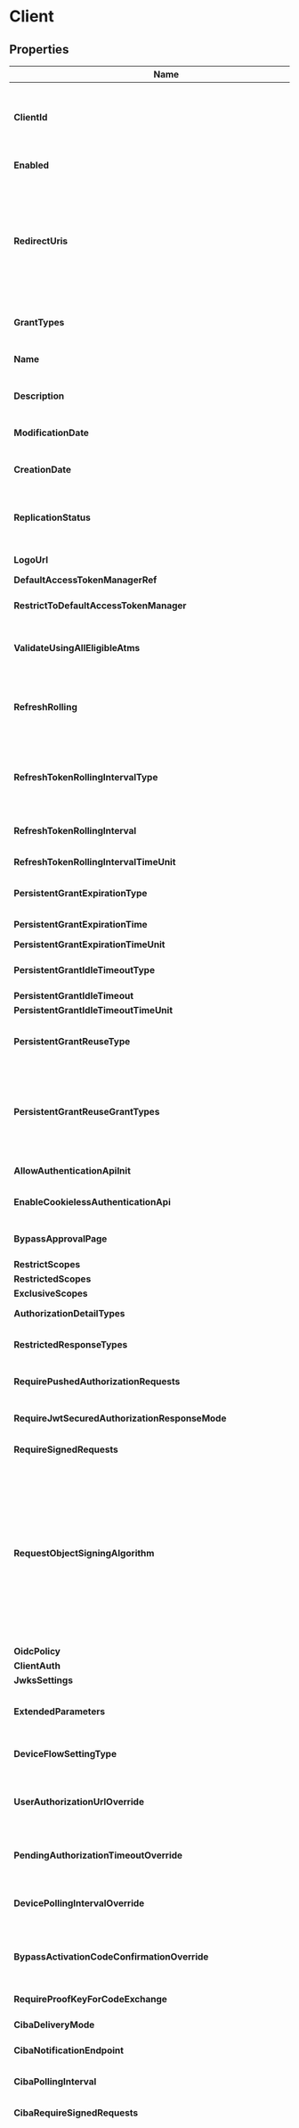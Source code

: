 # Client

## Properties

Name | Type | Description | Notes
------------ | ------------- | ------------- | -------------
**ClientId** | **string** | A unique identifier the client provides to the Resource Server to identify itself. This identifier is included with every request the client makes. For PUT requests, this field is optional and it will be overridden by the &#39;id&#39; parameter of the PUT request. | 
**Enabled** | Pointer to **bool** | Specifies whether the client is enabled. The default value is true. | [optional] 
**RedirectUris** | Pointer to **[]string** | URIs to which the OAuth AS may redirect the resource owner&#39;s user agent after authorization is obtained. A redirection URI is used with the Authorization Code and Implicit grant types. Wildcards are allowed. However, for security reasons, make the URL as restrictive as possible.For example: https://_*.company.com/_* Important: If more than one URI is added or if a single URI uses wildcards, then Authorization Code grant and token requests must contain a specific matching redirect uri parameter. | [optional] 
**GrantTypes** | **[]string** | The grant types allowed for this client. The EXTENSION grant type applies to SAML/JWT assertion grants. | 
**Name** | **string** | A descriptive name for the client instance. This name appears when the user is prompted for authorization. | 
**Description** | Pointer to **string** | A description of what the client application does. This description appears when the user is prompted for authorization. | [optional] 
**ModificationDate** | Pointer to **time.Time** | The time at which the client was last changed. This property is read only and is ignored on PUT and POST requests. | [optional] 
**CreationDate** | Pointer to **time.Time** | The time at which the client was created. This property is read only and is ignored on PUT and POST requests. | [optional] 
**ReplicationStatus** | Pointer to **string** | This status indicates whether the client has been replicated to the cluster. This property only applies when using XML client storage and automatic replication of clients is enabled. It is read only and is ignored on PUT and POST requests. | [optional] 
**LogoUrl** | Pointer to **string** | The location of the logo used on user-facing OAuth grant authorization and revocation pages. | [optional] 
**DefaultAccessTokenManagerRef** | Pointer to [**ResourceLink**](ResourceLink.md) |  | [optional] 
**RestrictToDefaultAccessTokenManager** | Pointer to **bool** | Determines whether the client is restricted to using only its default access token manager. The default is false. | [optional] 
**ValidateUsingAllEligibleAtms** | Pointer to **bool** | Validates token using all eligible access token managers for the client. This setting is ignored if &#39;restrictToDefaultAccessTokenManager&#39; is set to true. | [optional] 
**RefreshRolling** | Pointer to **string** | Use ROLL or DONT_ROLL to override the Roll Refresh Token Values setting on the Authorization Server Settings. SERVER_DEFAULT will default to the Roll Refresh Token Values setting on the Authorization Server Setting screen. Defaults to SERVER_DEFAULT. | [optional] 
**RefreshTokenRollingIntervalType** | Pointer to **string** | Use OVERRIDE_SERVER_DEFAULT to override the Refresh Token Rolling Interval value on the Authorization Server Settings. SERVER_DEFAULT will default to the Refresh Token Rolling Interval value on the Authorization Server Setting. Defaults to SERVER_DEFAULT. | [optional] 
**RefreshTokenRollingInterval** | Pointer to **int64** | The minimum interval to roll refresh tokens. This value will override the Refresh Token Rolling Interval Value on the Authorization Server Settings. | [optional] 
**RefreshTokenRollingIntervalTimeUnit** | Pointer to **string** | The refresh token rolling interval time unit. Defaults to HOURS. | [optional] 
**PersistentGrantExpirationType** | Pointer to **string** | Allows an administrator to override the Persistent Grant Lifetime set globally for the OAuth AS. Defaults to SERVER_DEFAULT. | [optional] 
**PersistentGrantExpirationTime** | Pointer to **int64** | The persistent grant expiration time. -1 indicates an indefinite amount of time. | [optional] 
**PersistentGrantExpirationTimeUnit** | Pointer to **string** | The persistent grant expiration time unit. | [optional] 
**PersistentGrantIdleTimeoutType** | Pointer to **string** | Allows an administrator to override the Persistent Grant Idle Timeout set globally for the OAuth AS. Defaults to SERVER_DEFAULT. | [optional] 
**PersistentGrantIdleTimeout** | Pointer to **int64** | The persistent grant idle timeout. | [optional] 
**PersistentGrantIdleTimeoutTimeUnit** | Pointer to **string** | The persistent grant idle timeout time unit. | [optional] 
**PersistentGrantReuseType** | Pointer to **string** | Allows and administrator to override the Reuse Existing Persistent Access Grants for Grant Types set globally for OAuth AS. Defaults to SERVER_DEFAULT. | [optional] 
**PersistentGrantReuseGrantTypes** | Pointer to **[]string** | The grant types that the OAuth AS can reuse rather than creating a new grant for each request. This value will override the Reuse Existing Persistent Access Grants for Grant Types on the Authorization Server Settings. Only &#39;IMPLICIT&#39; or &#39;AUTHORIZATION_CODE&#39; or &#39;RESOURCE_OWNER_CREDENTIALS&#39; are valid grant types. | [optional] 
**AllowAuthenticationApiInit** | Pointer to **bool** | Set to true to allow this client to initiate the authentication API redirectless flow. | [optional] 
**EnableCookielessAuthenticationApi** | Pointer to **bool** | Set to true to allow the authentication API redirectless flow to function without requiring any cookies. | [optional] 
**BypassApprovalPage** | Pointer to **bool** | Use this setting, for example, when you want to deploy a trusted application and authenticate end users via an IdP adapter or IdP connection. | [optional] 
**RestrictScopes** | Pointer to **bool** | Restricts this client&#39;s access to specific scopes. | [optional] 
**RestrictedScopes** | Pointer to **[]string** | The scopes available for this client. | [optional] 
**ExclusiveScopes** | Pointer to **[]string** | The exclusive scopes available for this client. | [optional] 
**AuthorizationDetailTypes** | Pointer to **[]string** | The authorization detail types available for this client. | [optional] 
**RestrictedResponseTypes** | Pointer to **[]string** | The response types allowed for this client. If omitted all response types are available to the client. | [optional] 
**RequirePushedAuthorizationRequests** | Pointer to **bool** | Determines whether pushed authorization requests are required when initiating an authorization request. The default is false. | [optional] 
**RequireJwtSecuredAuthorizationResponseMode** | Pointer to **bool** | Determines whether JWT Secured authorization response mode is required when initiating an authorization request. The default is false. | [optional] 
**RequireSignedRequests** | Pointer to **bool** | Determines whether signed requests are required for this client | [optional] 
**RequestObjectSigningAlgorithm** | Pointer to **string** | The JSON Web Signature [JWS] algorithm that must be used to sign the Request Object. All signing algorithms are allowed if value is not present &lt;br&gt;RS256 - RSA using SHA-256&lt;br&gt;RS384 - RSA using SHA-384&lt;br&gt;RS512 - RSA using SHA-512&lt;br&gt;ES256 - ECDSA using P256 Curve and SHA-256&lt;br&gt;ES384 - ECDSA using P384 Curve and SHA-384&lt;br&gt;ES512 - ECDSA using P521 Curve and SHA-512&lt;br&gt;PS256 - RSASSA-PSS using SHA-256 and MGF1 padding with SHA-256&lt;br&gt;PS384 - RSASSA-PSS using SHA-384 and MGF1 padding with SHA-384&lt;br&gt;PS512 - RSASSA-PSS using SHA-512 and MGF1 padding with SHA-512&lt;br&gt;RSASSA-PSS is only supported with SafeNet Luna, Thales nCipher or Java 11. | [optional] 
**OidcPolicy** | Pointer to [**ClientOIDCPolicy**](ClientOIDCPolicy.md) |  | [optional] 
**ClientAuth** | Pointer to [**ClientAuth**](ClientAuth.md) |  | [optional] 
**JwksSettings** | Pointer to [**JwksSettings**](JwksSettings.md) |  | [optional] 
**ExtendedParameters** | Pointer to [**map[string]ParameterValues**](ParameterValues.md) | OAuth Client Metadata can be extended to use custom Client Metadata Parameters. The names of these custom parameters should be defined in /extendedProperties. | [optional] 
**DeviceFlowSettingType** | Pointer to **string** | Allows an administrator to override the Device Authorization Settings set globally for the OAuth AS. Defaults to SERVER_DEFAULT. | [optional] 
**UserAuthorizationUrlOverride** | Pointer to **string** | The URL used as &#39;verification_url&#39; and &#39;verification_url_complete&#39; values in a Device Authorization request. This property overrides the &#39;userAuthorizationUrl&#39; value present in Authorization Server Settings. | [optional] 
**PendingAuthorizationTimeoutOverride** | Pointer to **int64** | The &#39;device_code&#39; and &#39;user_code&#39; timeout, in seconds. This overrides the &#39;pendingAuthorizationTimeout&#39; value present in Authorization Server Settings. | [optional] 
**DevicePollingIntervalOverride** | Pointer to **int64** | The amount of time client should wait between polling requests, in seconds. This overrides the &#39;devicePollingInterval&#39; value present in Authorization Server Settings. | [optional] 
**BypassActivationCodeConfirmationOverride** | Pointer to **bool** | Indicates if the Activation Code Confirmation page should be bypassed if &#39;verification_url_complete&#39; is used by the end user to authorize a device. This overrides the &#39;bypassUseCodeConfirmation&#39; value present in Authorization Server Settings. | [optional] 
**RequireProofKeyForCodeExchange** | Pointer to **bool** | Determines whether Proof Key for Code Exchange (PKCE) is required for this client. | [optional] 
**CibaDeliveryMode** | Pointer to **string** | The token delivery mode for the client.  The default value is &#39;POLL&#39;. | [optional] 
**CibaNotificationEndpoint** | Pointer to **string** | The endpoint the OP will call after a successful or failed end-user authentication. | [optional] 
**CibaPollingInterval** | Pointer to **int64** | The minimum amount of time in seconds that the Client must wait between polling requests to the token endpoint. The default is 3 seconds. | [optional] 
**CibaRequireSignedRequests** | Pointer to **bool** | Determines whether CIBA signed requests are required for this client. | [optional] 
**CibaRequestObjectSigningAlgorithm** | Pointer to **string** | The JSON Web Signature [JWS] algorithm that must be used to sign the CIBA Request Object. All signing algorithms are allowed if value is not present &lt;br&gt;RS256 - RSA using SHA-256&lt;br&gt;RS384 - RSA using SHA-384&lt;br&gt;RS512 - RSA using SHA-512&lt;br&gt;ES256 - ECDSA using P256 Curve and SHA-256&lt;br&gt;ES384 - ECDSA using P384 Curve and SHA-384&lt;br&gt;ES512 - ECDSA using P521 Curve and SHA-512&lt;br&gt;PS256 - RSASSA-PSS using SHA-256 and MGF1 padding with SHA-256&lt;br&gt;PS384 - RSASSA-PSS using SHA-384 and MGF1 padding with SHA-384&lt;br&gt;PS512 - RSASSA-PSS using SHA-512 and MGF1 padding with SHA-512&lt;br&gt;RSASSA-PSS is only supported with SafeNet Luna, Thales nCipher or Java 11. | [optional] 
**CibaUserCodeSupported** | Pointer to **bool** | Determines whether CIBA user code is supported for this client. | [optional] 
**RequestPolicyRef** | Pointer to [**ResourceLink**](ResourceLink.md) |  | [optional] 
**TokenExchangeProcessorPolicyRef** | Pointer to [**ResourceLink**](ResourceLink.md) |  | [optional] 
**RefreshTokenRollingGracePeriodType** | Pointer to **string** | When specified, it overrides the global Refresh Token Grace Period defined in the Authorization Server Settings. The default value is SERVER_DEFAULT | [optional] 
**RefreshTokenRollingGracePeriod** | Pointer to **int64** | The grace period that a rolled refresh token remains valid in seconds. | [optional] 
**ClientSecretRetentionPeriodType** | Pointer to **string** | Use OVERRIDE_SERVER_DEFAULT to override the Client Secret Retention Period value on the Authorization Server Settings. SERVER_DEFAULT will default to the Client Secret Retention Period value on the Authorization Server Setting. Defaults to SERVER_DEFAULT. | [optional] 
**ClientSecretRetentionPeriod** | Pointer to **int64** | The length of time in minutes that client secrets will be retained as secondary secrets after secret change. The default value is 0, which will disable secondary client secret retention. This value will override the Client Secret Retention Period value on the Authorization Server Settings. | [optional] 
**ClientSecretChangedTime** | Pointer to **time.Time** | The time at which the client secret was last changed. This property is read only and is ignored on PUT and POST requests. | [optional] 
**TokenIntrospectionSigningAlgorithm** | Pointer to **string** | The JSON Web Signature [JWS] algorithm required to sign the Token Introspection Response.&lt;br&gt;HS256 - HMAC using SHA-256&lt;br&gt;HS384 - HMAC using SHA-384&lt;br&gt;HS512 - HMAC using SHA-512&lt;br&gt;RS256 - RSA using SHA-256&lt;br&gt;RS384 - RSA using SHA-384&lt;br&gt;RS512 - RSA using SHA-512&lt;br&gt;ES256 - ECDSA using P256 Curve and SHA-256&lt;br&gt;ES384 - ECDSA using P384 Curve and SHA-384&lt;br&gt;ES512 - ECDSA using P521 Curve and SHA-512&lt;br&gt;PS256 - RSASSA-PSS using SHA-256 and MGF1 padding with SHA-256&lt;br&gt;PS384 - RSASSA-PSS using SHA-384 and MGF1 padding with SHA-384&lt;br&gt;PS512 - RSASSA-PSS using SHA-512 and MGF1 padding with SHA-512&lt;br&gt;A null value will represent the default algorithm which is RS256.&lt;br&gt;RSASSA-PSS is only supported with SafeNet Luna, Thales nCipher or Java 11 | [optional] 
**TokenIntrospectionEncryptionAlgorithm** | Pointer to **string** | The JSON Web Encryption [JWE] encryption algorithm used to encrypt the content-encryption key of the Token Introspection Response.&lt;br&gt;DIR - Direct Encryption with symmetric key&lt;br&gt;A128KW - AES-128 Key Wrap&lt;br&gt;A192KW - AES-192 Key Wrap&lt;br&gt;A256KW - AES-256 Key Wrap&lt;br&gt;A128GCMKW - AES-GCM-128 key encryption&lt;br&gt;A192GCMKW - AES-GCM-192 key encryption&lt;br&gt;A256GCMKW - AES-GCM-256 key encryption&lt;br&gt;ECDH_ES - ECDH-ES&lt;br&gt;ECDH_ES_A128KW - ECDH-ES with AES-128 Key Wrap&lt;br&gt;ECDH_ES_A192KW - ECDH-ES with AES-192 Key Wrap&lt;br&gt;ECDH_ES_A256KW - ECDH-ES with AES-256 Key Wrap&lt;br&gt;RSA_OAEP - RSAES OAEP&lt;br&gt;RSA_OAEP_256 - RSAES OAEP using SHA-256 and MGF1 with SHA-256 | [optional] 
**TokenIntrospectionContentEncryptionAlgorithm** | Pointer to **string** | The JSON Web Encryption [JWE] content-encryption algorithm for the Token Introspection Response.&lt;br&gt;AES_128_CBC_HMAC_SHA_256 - Composite AES-CBC-128 HMAC-SHA-256&lt;br&gt;AES_192_CBC_HMAC_SHA_384 - Composite AES-CBC-192 HMAC-SHA-384&lt;br&gt;AES_256_CBC_HMAC_SHA_512 - Composite AES-CBC-256 HMAC-SHA-512&lt;br&gt;AES_128_GCM - AES-GCM-128&lt;br&gt;AES_192_GCM - AES-GCM-192&lt;br&gt;AES_256_GCM - AES-GCM-256 | [optional] 
**JwtSecuredAuthorizationResponseModeSigningAlgorithm** | Pointer to **string** | The JSON Web Signature [JWS] algorithm required to sign the JWT Secured Authorization Response.&lt;br&gt;HS256 - HMAC using SHA-256&lt;br&gt;HS384 - HMAC using SHA-384&lt;br&gt;HS512 - HMAC using SHA-512&lt;br&gt;RS256 - RSA using SHA-256&lt;br&gt;RS384 - RSA using SHA-384&lt;br&gt;RS512 - RSA using SHA-512&lt;br&gt;ES256 - ECDSA using P256 Curve and SHA-256&lt;br&gt;ES384 - ECDSA using P384 Curve and SHA-384&lt;br&gt;ES512 - ECDSA using P521 Curve and SHA-512&lt;br&gt;PS256 - RSASSA-PSS using SHA-256 and MGF1 padding with SHA-256&lt;br&gt;PS384 - RSASSA-PSS using SHA-384 and MGF1 padding with SHA-384&lt;br&gt;PS512 - RSASSA-PSS using SHA-512 and MGF1 padding with SHA-512&lt;br&gt;A null value will represent the default algorithm which is RS256.&lt;br&gt;RSASSA-PSS is only supported with SafeNet Luna, Thales nCipher or Java 11 | [optional] 
**JwtSecuredAuthorizationResponseModeEncryptionAlgorithm** | Pointer to **string** | The JSON Web Encryption [JWE] encryption algorithm used to encrypt the content-encryption key of the JWT Secured Authorization Response.&lt;br&gt;DIR - Direct Encryption with symmetric key&lt;br&gt;A128KW - AES-128 Key Wrap&lt;br&gt;A192KW - AES-192 Key Wrap&lt;br&gt;A256KW - AES-256 Key Wrap&lt;br&gt;A128GCMKW - AES-GCM-128 key encryption&lt;br&gt;A192GCMKW - AES-GCM-192 key encryption&lt;br&gt;A256GCMKW - AES-GCM-256 key encryption&lt;br&gt;ECDH_ES - ECDH-ES&lt;br&gt;ECDH_ES_A128KW - ECDH-ES with AES-128 Key Wrap&lt;br&gt;ECDH_ES_A192KW - ECDH-ES with AES-192 Key Wrap&lt;br&gt;ECDH_ES_A256KW - ECDH-ES with AES-256 Key Wrap&lt;br&gt;RSA_OAEP - RSAES OAEP&lt;br&gt;RSA_OAEP_256 - RSAES OAEP using SHA-256 and MGF1 with SHA-256 | [optional] 
**JwtSecuredAuthorizationResponseModeContentEncryptionAlgorithm** | Pointer to **string** | The JSON Web Encryption [JWE] content-encryption algorithm for the JWT Secured Authorization Response.&lt;br&gt;AES_128_CBC_HMAC_SHA_256 - Composite AES-CBC-128 HMAC-SHA-256&lt;br&gt;AES_192_CBC_HMAC_SHA_384 - Composite AES-CBC-192 HMAC-SHA-384&lt;br&gt;AES_256_CBC_HMAC_SHA_512 - Composite AES-CBC-256 HMAC-SHA-512&lt;br&gt;AES_128_GCM - AES-GCM-128&lt;br&gt;AES_192_GCM - AES-GCM-192&lt;br&gt;AES_256_GCM - AES-GCM-256 | [optional] 
**RequireDpop** | Pointer to **bool** | Determines whether Demonstrating Proof-of-Possession (DPoP) is required for this client. | [optional] 
**RequireOfflineAccessScopeToIssueRefreshTokens** | Pointer to **string** | Determines whether offline_access scope is required to issue refresh tokens by this client or not. &#39;SERVER_DEFAULT&#39; is the default value.  | [optional] 
**OfflineAccessRequireConsentPrompt** | Pointer to **string** | Determines whether offline_access requires the prompt parameter value to be set to &#39;consent&#39; by this client or not. The value will be reset to default if the &#39;requireOfflineAccessScopeToIssueRefreshTokens&#39; attribute is set to &#39;SERVER_DEFAULT&#39; or &#39;false&#39;. &#39;SERVER_DEFAULT&#39; is the default value. | [optional] 

## Methods

### NewClient

`func NewClient(clientId string, grantTypes []string, name string, ) *Client`

NewClient instantiates a new Client object
This constructor will assign default values to properties that have it defined,
and makes sure properties required by API are set, but the set of arguments
will change when the set of required properties is changed

### NewClientWithDefaults

`func NewClientWithDefaults() *Client`

NewClientWithDefaults instantiates a new Client object
This constructor will only assign default values to properties that have it defined,
but it doesn't guarantee that properties required by API are set

### GetClientId

`func (o *Client) GetClientId() string`

GetClientId returns the ClientId field if non-nil, zero value otherwise.

### GetClientIdOk

`func (o *Client) GetClientIdOk() (*string, bool)`

GetClientIdOk returns a tuple with the ClientId field if it's non-nil, zero value otherwise
and a boolean to check if the value has been set.

### SetClientId

`func (o *Client) SetClientId(v string)`

SetClientId sets ClientId field to given value.


### GetEnabled

`func (o *Client) GetEnabled() bool`

GetEnabled returns the Enabled field if non-nil, zero value otherwise.

### GetEnabledOk

`func (o *Client) GetEnabledOk() (*bool, bool)`

GetEnabledOk returns a tuple with the Enabled field if it's non-nil, zero value otherwise
and a boolean to check if the value has been set.

### SetEnabled

`func (o *Client) SetEnabled(v bool)`

SetEnabled sets Enabled field to given value.

### HasEnabled

`func (o *Client) HasEnabled() bool`

HasEnabled returns a boolean if a field has been set.

### GetRedirectUris

`func (o *Client) GetRedirectUris() []string`

GetRedirectUris returns the RedirectUris field if non-nil, zero value otherwise.

### GetRedirectUrisOk

`func (o *Client) GetRedirectUrisOk() (*[]string, bool)`

GetRedirectUrisOk returns a tuple with the RedirectUris field if it's non-nil, zero value otherwise
and a boolean to check if the value has been set.

### SetRedirectUris

`func (o *Client) SetRedirectUris(v []string)`

SetRedirectUris sets RedirectUris field to given value.

### HasRedirectUris

`func (o *Client) HasRedirectUris() bool`

HasRedirectUris returns a boolean if a field has been set.

### GetGrantTypes

`func (o *Client) GetGrantTypes() []string`

GetGrantTypes returns the GrantTypes field if non-nil, zero value otherwise.

### GetGrantTypesOk

`func (o *Client) GetGrantTypesOk() (*[]string, bool)`

GetGrantTypesOk returns a tuple with the GrantTypes field if it's non-nil, zero value otherwise
and a boolean to check if the value has been set.

### SetGrantTypes

`func (o *Client) SetGrantTypes(v []string)`

SetGrantTypes sets GrantTypes field to given value.


### GetName

`func (o *Client) GetName() string`

GetName returns the Name field if non-nil, zero value otherwise.

### GetNameOk

`func (o *Client) GetNameOk() (*string, bool)`

GetNameOk returns a tuple with the Name field if it's non-nil, zero value otherwise
and a boolean to check if the value has been set.

### SetName

`func (o *Client) SetName(v string)`

SetName sets Name field to given value.


### GetDescription

`func (o *Client) GetDescription() string`

GetDescription returns the Description field if non-nil, zero value otherwise.

### GetDescriptionOk

`func (o *Client) GetDescriptionOk() (*string, bool)`

GetDescriptionOk returns a tuple with the Description field if it's non-nil, zero value otherwise
and a boolean to check if the value has been set.

### SetDescription

`func (o *Client) SetDescription(v string)`

SetDescription sets Description field to given value.

### HasDescription

`func (o *Client) HasDescription() bool`

HasDescription returns a boolean if a field has been set.

### GetModificationDate

`func (o *Client) GetModificationDate() time.Time`

GetModificationDate returns the ModificationDate field if non-nil, zero value otherwise.

### GetModificationDateOk

`func (o *Client) GetModificationDateOk() (*time.Time, bool)`

GetModificationDateOk returns a tuple with the ModificationDate field if it's non-nil, zero value otherwise
and a boolean to check if the value has been set.

### SetModificationDate

`func (o *Client) SetModificationDate(v time.Time)`

SetModificationDate sets ModificationDate field to given value.

### HasModificationDate

`func (o *Client) HasModificationDate() bool`

HasModificationDate returns a boolean if a field has been set.

### GetCreationDate

`func (o *Client) GetCreationDate() time.Time`

GetCreationDate returns the CreationDate field if non-nil, zero value otherwise.

### GetCreationDateOk

`func (o *Client) GetCreationDateOk() (*time.Time, bool)`

GetCreationDateOk returns a tuple with the CreationDate field if it's non-nil, zero value otherwise
and a boolean to check if the value has been set.

### SetCreationDate

`func (o *Client) SetCreationDate(v time.Time)`

SetCreationDate sets CreationDate field to given value.

### HasCreationDate

`func (o *Client) HasCreationDate() bool`

HasCreationDate returns a boolean if a field has been set.

### GetReplicationStatus

`func (o *Client) GetReplicationStatus() string`

GetReplicationStatus returns the ReplicationStatus field if non-nil, zero value otherwise.

### GetReplicationStatusOk

`func (o *Client) GetReplicationStatusOk() (*string, bool)`

GetReplicationStatusOk returns a tuple with the ReplicationStatus field if it's non-nil, zero value otherwise
and a boolean to check if the value has been set.

### SetReplicationStatus

`func (o *Client) SetReplicationStatus(v string)`

SetReplicationStatus sets ReplicationStatus field to given value.

### HasReplicationStatus

`func (o *Client) HasReplicationStatus() bool`

HasReplicationStatus returns a boolean if a field has been set.

### GetLogoUrl

`func (o *Client) GetLogoUrl() string`

GetLogoUrl returns the LogoUrl field if non-nil, zero value otherwise.

### GetLogoUrlOk

`func (o *Client) GetLogoUrlOk() (*string, bool)`

GetLogoUrlOk returns a tuple with the LogoUrl field if it's non-nil, zero value otherwise
and a boolean to check if the value has been set.

### SetLogoUrl

`func (o *Client) SetLogoUrl(v string)`

SetLogoUrl sets LogoUrl field to given value.

### HasLogoUrl

`func (o *Client) HasLogoUrl() bool`

HasLogoUrl returns a boolean if a field has been set.

### GetDefaultAccessTokenManagerRef

`func (o *Client) GetDefaultAccessTokenManagerRef() ResourceLink`

GetDefaultAccessTokenManagerRef returns the DefaultAccessTokenManagerRef field if non-nil, zero value otherwise.

### GetDefaultAccessTokenManagerRefOk

`func (o *Client) GetDefaultAccessTokenManagerRefOk() (*ResourceLink, bool)`

GetDefaultAccessTokenManagerRefOk returns a tuple with the DefaultAccessTokenManagerRef field if it's non-nil, zero value otherwise
and a boolean to check if the value has been set.

### SetDefaultAccessTokenManagerRef

`func (o *Client) SetDefaultAccessTokenManagerRef(v ResourceLink)`

SetDefaultAccessTokenManagerRef sets DefaultAccessTokenManagerRef field to given value.

### HasDefaultAccessTokenManagerRef

`func (o *Client) HasDefaultAccessTokenManagerRef() bool`

HasDefaultAccessTokenManagerRef returns a boolean if a field has been set.

### GetRestrictToDefaultAccessTokenManager

`func (o *Client) GetRestrictToDefaultAccessTokenManager() bool`

GetRestrictToDefaultAccessTokenManager returns the RestrictToDefaultAccessTokenManager field if non-nil, zero value otherwise.

### GetRestrictToDefaultAccessTokenManagerOk

`func (o *Client) GetRestrictToDefaultAccessTokenManagerOk() (*bool, bool)`

GetRestrictToDefaultAccessTokenManagerOk returns a tuple with the RestrictToDefaultAccessTokenManager field if it's non-nil, zero value otherwise
and a boolean to check if the value has been set.

### SetRestrictToDefaultAccessTokenManager

`func (o *Client) SetRestrictToDefaultAccessTokenManager(v bool)`

SetRestrictToDefaultAccessTokenManager sets RestrictToDefaultAccessTokenManager field to given value.

### HasRestrictToDefaultAccessTokenManager

`func (o *Client) HasRestrictToDefaultAccessTokenManager() bool`

HasRestrictToDefaultAccessTokenManager returns a boolean if a field has been set.

### GetValidateUsingAllEligibleAtms

`func (o *Client) GetValidateUsingAllEligibleAtms() bool`

GetValidateUsingAllEligibleAtms returns the ValidateUsingAllEligibleAtms field if non-nil, zero value otherwise.

### GetValidateUsingAllEligibleAtmsOk

`func (o *Client) GetValidateUsingAllEligibleAtmsOk() (*bool, bool)`

GetValidateUsingAllEligibleAtmsOk returns a tuple with the ValidateUsingAllEligibleAtms field if it's non-nil, zero value otherwise
and a boolean to check if the value has been set.

### SetValidateUsingAllEligibleAtms

`func (o *Client) SetValidateUsingAllEligibleAtms(v bool)`

SetValidateUsingAllEligibleAtms sets ValidateUsingAllEligibleAtms field to given value.

### HasValidateUsingAllEligibleAtms

`func (o *Client) HasValidateUsingAllEligibleAtms() bool`

HasValidateUsingAllEligibleAtms returns a boolean if a field has been set.

### GetRefreshRolling

`func (o *Client) GetRefreshRolling() string`

GetRefreshRolling returns the RefreshRolling field if non-nil, zero value otherwise.

### GetRefreshRollingOk

`func (o *Client) GetRefreshRollingOk() (*string, bool)`

GetRefreshRollingOk returns a tuple with the RefreshRolling field if it's non-nil, zero value otherwise
and a boolean to check if the value has been set.

### SetRefreshRolling

`func (o *Client) SetRefreshRolling(v string)`

SetRefreshRolling sets RefreshRolling field to given value.

### HasRefreshRolling

`func (o *Client) HasRefreshRolling() bool`

HasRefreshRolling returns a boolean if a field has been set.

### GetRefreshTokenRollingIntervalType

`func (o *Client) GetRefreshTokenRollingIntervalType() string`

GetRefreshTokenRollingIntervalType returns the RefreshTokenRollingIntervalType field if non-nil, zero value otherwise.

### GetRefreshTokenRollingIntervalTypeOk

`func (o *Client) GetRefreshTokenRollingIntervalTypeOk() (*string, bool)`

GetRefreshTokenRollingIntervalTypeOk returns a tuple with the RefreshTokenRollingIntervalType field if it's non-nil, zero value otherwise
and a boolean to check if the value has been set.

### SetRefreshTokenRollingIntervalType

`func (o *Client) SetRefreshTokenRollingIntervalType(v string)`

SetRefreshTokenRollingIntervalType sets RefreshTokenRollingIntervalType field to given value.

### HasRefreshTokenRollingIntervalType

`func (o *Client) HasRefreshTokenRollingIntervalType() bool`

HasRefreshTokenRollingIntervalType returns a boolean if a field has been set.

### GetRefreshTokenRollingInterval

`func (o *Client) GetRefreshTokenRollingInterval() int64`

GetRefreshTokenRollingInterval returns the RefreshTokenRollingInterval field if non-nil, zero value otherwise.

### GetRefreshTokenRollingIntervalOk

`func (o *Client) GetRefreshTokenRollingIntervalOk() (*int64, bool)`

GetRefreshTokenRollingIntervalOk returns a tuple with the RefreshTokenRollingInterval field if it's non-nil, zero value otherwise
and a boolean to check if the value has been set.

### SetRefreshTokenRollingInterval

`func (o *Client) SetRefreshTokenRollingInterval(v int64)`

SetRefreshTokenRollingInterval sets RefreshTokenRollingInterval field to given value.

### HasRefreshTokenRollingInterval

`func (o *Client) HasRefreshTokenRollingInterval() bool`

HasRefreshTokenRollingInterval returns a boolean if a field has been set.

### GetRefreshTokenRollingIntervalTimeUnit

`func (o *Client) GetRefreshTokenRollingIntervalTimeUnit() string`

GetRefreshTokenRollingIntervalTimeUnit returns the RefreshTokenRollingIntervalTimeUnit field if non-nil, zero value otherwise.

### GetRefreshTokenRollingIntervalTimeUnitOk

`func (o *Client) GetRefreshTokenRollingIntervalTimeUnitOk() (*string, bool)`

GetRefreshTokenRollingIntervalTimeUnitOk returns a tuple with the RefreshTokenRollingIntervalTimeUnit field if it's non-nil, zero value otherwise
and a boolean to check if the value has been set.

### SetRefreshTokenRollingIntervalTimeUnit

`func (o *Client) SetRefreshTokenRollingIntervalTimeUnit(v string)`

SetRefreshTokenRollingIntervalTimeUnit sets RefreshTokenRollingIntervalTimeUnit field to given value.

### HasRefreshTokenRollingIntervalTimeUnit

`func (o *Client) HasRefreshTokenRollingIntervalTimeUnit() bool`

HasRefreshTokenRollingIntervalTimeUnit returns a boolean if a field has been set.

### GetPersistentGrantExpirationType

`func (o *Client) GetPersistentGrantExpirationType() string`

GetPersistentGrantExpirationType returns the PersistentGrantExpirationType field if non-nil, zero value otherwise.

### GetPersistentGrantExpirationTypeOk

`func (o *Client) GetPersistentGrantExpirationTypeOk() (*string, bool)`

GetPersistentGrantExpirationTypeOk returns a tuple with the PersistentGrantExpirationType field if it's non-nil, zero value otherwise
and a boolean to check if the value has been set.

### SetPersistentGrantExpirationType

`func (o *Client) SetPersistentGrantExpirationType(v string)`

SetPersistentGrantExpirationType sets PersistentGrantExpirationType field to given value.

### HasPersistentGrantExpirationType

`func (o *Client) HasPersistentGrantExpirationType() bool`

HasPersistentGrantExpirationType returns a boolean if a field has been set.

### GetPersistentGrantExpirationTime

`func (o *Client) GetPersistentGrantExpirationTime() int64`

GetPersistentGrantExpirationTime returns the PersistentGrantExpirationTime field if non-nil, zero value otherwise.

### GetPersistentGrantExpirationTimeOk

`func (o *Client) GetPersistentGrantExpirationTimeOk() (*int64, bool)`

GetPersistentGrantExpirationTimeOk returns a tuple with the PersistentGrantExpirationTime field if it's non-nil, zero value otherwise
and a boolean to check if the value has been set.

### SetPersistentGrantExpirationTime

`func (o *Client) SetPersistentGrantExpirationTime(v int64)`

SetPersistentGrantExpirationTime sets PersistentGrantExpirationTime field to given value.

### HasPersistentGrantExpirationTime

`func (o *Client) HasPersistentGrantExpirationTime() bool`

HasPersistentGrantExpirationTime returns a boolean if a field has been set.

### GetPersistentGrantExpirationTimeUnit

`func (o *Client) GetPersistentGrantExpirationTimeUnit() string`

GetPersistentGrantExpirationTimeUnit returns the PersistentGrantExpirationTimeUnit field if non-nil, zero value otherwise.

### GetPersistentGrantExpirationTimeUnitOk

`func (o *Client) GetPersistentGrantExpirationTimeUnitOk() (*string, bool)`

GetPersistentGrantExpirationTimeUnitOk returns a tuple with the PersistentGrantExpirationTimeUnit field if it's non-nil, zero value otherwise
and a boolean to check if the value has been set.

### SetPersistentGrantExpirationTimeUnit

`func (o *Client) SetPersistentGrantExpirationTimeUnit(v string)`

SetPersistentGrantExpirationTimeUnit sets PersistentGrantExpirationTimeUnit field to given value.

### HasPersistentGrantExpirationTimeUnit

`func (o *Client) HasPersistentGrantExpirationTimeUnit() bool`

HasPersistentGrantExpirationTimeUnit returns a boolean if a field has been set.

### GetPersistentGrantIdleTimeoutType

`func (o *Client) GetPersistentGrantIdleTimeoutType() string`

GetPersistentGrantIdleTimeoutType returns the PersistentGrantIdleTimeoutType field if non-nil, zero value otherwise.

### GetPersistentGrantIdleTimeoutTypeOk

`func (o *Client) GetPersistentGrantIdleTimeoutTypeOk() (*string, bool)`

GetPersistentGrantIdleTimeoutTypeOk returns a tuple with the PersistentGrantIdleTimeoutType field if it's non-nil, zero value otherwise
and a boolean to check if the value has been set.

### SetPersistentGrantIdleTimeoutType

`func (o *Client) SetPersistentGrantIdleTimeoutType(v string)`

SetPersistentGrantIdleTimeoutType sets PersistentGrantIdleTimeoutType field to given value.

### HasPersistentGrantIdleTimeoutType

`func (o *Client) HasPersistentGrantIdleTimeoutType() bool`

HasPersistentGrantIdleTimeoutType returns a boolean if a field has been set.

### GetPersistentGrantIdleTimeout

`func (o *Client) GetPersistentGrantIdleTimeout() int64`

GetPersistentGrantIdleTimeout returns the PersistentGrantIdleTimeout field if non-nil, zero value otherwise.

### GetPersistentGrantIdleTimeoutOk

`func (o *Client) GetPersistentGrantIdleTimeoutOk() (*int64, bool)`

GetPersistentGrantIdleTimeoutOk returns a tuple with the PersistentGrantIdleTimeout field if it's non-nil, zero value otherwise
and a boolean to check if the value has been set.

### SetPersistentGrantIdleTimeout

`func (o *Client) SetPersistentGrantIdleTimeout(v int64)`

SetPersistentGrantIdleTimeout sets PersistentGrantIdleTimeout field to given value.

### HasPersistentGrantIdleTimeout

`func (o *Client) HasPersistentGrantIdleTimeout() bool`

HasPersistentGrantIdleTimeout returns a boolean if a field has been set.

### GetPersistentGrantIdleTimeoutTimeUnit

`func (o *Client) GetPersistentGrantIdleTimeoutTimeUnit() string`

GetPersistentGrantIdleTimeoutTimeUnit returns the PersistentGrantIdleTimeoutTimeUnit field if non-nil, zero value otherwise.

### GetPersistentGrantIdleTimeoutTimeUnitOk

`func (o *Client) GetPersistentGrantIdleTimeoutTimeUnitOk() (*string, bool)`

GetPersistentGrantIdleTimeoutTimeUnitOk returns a tuple with the PersistentGrantIdleTimeoutTimeUnit field if it's non-nil, zero value otherwise
and a boolean to check if the value has been set.

### SetPersistentGrantIdleTimeoutTimeUnit

`func (o *Client) SetPersistentGrantIdleTimeoutTimeUnit(v string)`

SetPersistentGrantIdleTimeoutTimeUnit sets PersistentGrantIdleTimeoutTimeUnit field to given value.

### HasPersistentGrantIdleTimeoutTimeUnit

`func (o *Client) HasPersistentGrantIdleTimeoutTimeUnit() bool`

HasPersistentGrantIdleTimeoutTimeUnit returns a boolean if a field has been set.

### GetPersistentGrantReuseType

`func (o *Client) GetPersistentGrantReuseType() string`

GetPersistentGrantReuseType returns the PersistentGrantReuseType field if non-nil, zero value otherwise.

### GetPersistentGrantReuseTypeOk

`func (o *Client) GetPersistentGrantReuseTypeOk() (*string, bool)`

GetPersistentGrantReuseTypeOk returns a tuple with the PersistentGrantReuseType field if it's non-nil, zero value otherwise
and a boolean to check if the value has been set.

### SetPersistentGrantReuseType

`func (o *Client) SetPersistentGrantReuseType(v string)`

SetPersistentGrantReuseType sets PersistentGrantReuseType field to given value.

### HasPersistentGrantReuseType

`func (o *Client) HasPersistentGrantReuseType() bool`

HasPersistentGrantReuseType returns a boolean if a field has been set.

### GetPersistentGrantReuseGrantTypes

`func (o *Client) GetPersistentGrantReuseGrantTypes() []string`

GetPersistentGrantReuseGrantTypes returns the PersistentGrantReuseGrantTypes field if non-nil, zero value otherwise.

### GetPersistentGrantReuseGrantTypesOk

`func (o *Client) GetPersistentGrantReuseGrantTypesOk() (*[]string, bool)`

GetPersistentGrantReuseGrantTypesOk returns a tuple with the PersistentGrantReuseGrantTypes field if it's non-nil, zero value otherwise
and a boolean to check if the value has been set.

### SetPersistentGrantReuseGrantTypes

`func (o *Client) SetPersistentGrantReuseGrantTypes(v []string)`

SetPersistentGrantReuseGrantTypes sets PersistentGrantReuseGrantTypes field to given value.

### HasPersistentGrantReuseGrantTypes

`func (o *Client) HasPersistentGrantReuseGrantTypes() bool`

HasPersistentGrantReuseGrantTypes returns a boolean if a field has been set.

### GetAllowAuthenticationApiInit

`func (o *Client) GetAllowAuthenticationApiInit() bool`

GetAllowAuthenticationApiInit returns the AllowAuthenticationApiInit field if non-nil, zero value otherwise.

### GetAllowAuthenticationApiInitOk

`func (o *Client) GetAllowAuthenticationApiInitOk() (*bool, bool)`

GetAllowAuthenticationApiInitOk returns a tuple with the AllowAuthenticationApiInit field if it's non-nil, zero value otherwise
and a boolean to check if the value has been set.

### SetAllowAuthenticationApiInit

`func (o *Client) SetAllowAuthenticationApiInit(v bool)`

SetAllowAuthenticationApiInit sets AllowAuthenticationApiInit field to given value.

### HasAllowAuthenticationApiInit

`func (o *Client) HasAllowAuthenticationApiInit() bool`

HasAllowAuthenticationApiInit returns a boolean if a field has been set.

### GetEnableCookielessAuthenticationApi

`func (o *Client) GetEnableCookielessAuthenticationApi() bool`

GetEnableCookielessAuthenticationApi returns the EnableCookielessAuthenticationApi field if non-nil, zero value otherwise.

### GetEnableCookielessAuthenticationApiOk

`func (o *Client) GetEnableCookielessAuthenticationApiOk() (*bool, bool)`

GetEnableCookielessAuthenticationApiOk returns a tuple with the EnableCookielessAuthenticationApi field if it's non-nil, zero value otherwise
and a boolean to check if the value has been set.

### SetEnableCookielessAuthenticationApi

`func (o *Client) SetEnableCookielessAuthenticationApi(v bool)`

SetEnableCookielessAuthenticationApi sets EnableCookielessAuthenticationApi field to given value.

### HasEnableCookielessAuthenticationApi

`func (o *Client) HasEnableCookielessAuthenticationApi() bool`

HasEnableCookielessAuthenticationApi returns a boolean if a field has been set.

### GetBypassApprovalPage

`func (o *Client) GetBypassApprovalPage() bool`

GetBypassApprovalPage returns the BypassApprovalPage field if non-nil, zero value otherwise.

### GetBypassApprovalPageOk

`func (o *Client) GetBypassApprovalPageOk() (*bool, bool)`

GetBypassApprovalPageOk returns a tuple with the BypassApprovalPage field if it's non-nil, zero value otherwise
and a boolean to check if the value has been set.

### SetBypassApprovalPage

`func (o *Client) SetBypassApprovalPage(v bool)`

SetBypassApprovalPage sets BypassApprovalPage field to given value.

### HasBypassApprovalPage

`func (o *Client) HasBypassApprovalPage() bool`

HasBypassApprovalPage returns a boolean if a field has been set.

### GetRestrictScopes

`func (o *Client) GetRestrictScopes() bool`

GetRestrictScopes returns the RestrictScopes field if non-nil, zero value otherwise.

### GetRestrictScopesOk

`func (o *Client) GetRestrictScopesOk() (*bool, bool)`

GetRestrictScopesOk returns a tuple with the RestrictScopes field if it's non-nil, zero value otherwise
and a boolean to check if the value has been set.

### SetRestrictScopes

`func (o *Client) SetRestrictScopes(v bool)`

SetRestrictScopes sets RestrictScopes field to given value.

### HasRestrictScopes

`func (o *Client) HasRestrictScopes() bool`

HasRestrictScopes returns a boolean if a field has been set.

### GetRestrictedScopes

`func (o *Client) GetRestrictedScopes() []string`

GetRestrictedScopes returns the RestrictedScopes field if non-nil, zero value otherwise.

### GetRestrictedScopesOk

`func (o *Client) GetRestrictedScopesOk() (*[]string, bool)`

GetRestrictedScopesOk returns a tuple with the RestrictedScopes field if it's non-nil, zero value otherwise
and a boolean to check if the value has been set.

### SetRestrictedScopes

`func (o *Client) SetRestrictedScopes(v []string)`

SetRestrictedScopes sets RestrictedScopes field to given value.

### HasRestrictedScopes

`func (o *Client) HasRestrictedScopes() bool`

HasRestrictedScopes returns a boolean if a field has been set.

### GetExclusiveScopes

`func (o *Client) GetExclusiveScopes() []string`

GetExclusiveScopes returns the ExclusiveScopes field if non-nil, zero value otherwise.

### GetExclusiveScopesOk

`func (o *Client) GetExclusiveScopesOk() (*[]string, bool)`

GetExclusiveScopesOk returns a tuple with the ExclusiveScopes field if it's non-nil, zero value otherwise
and a boolean to check if the value has been set.

### SetExclusiveScopes

`func (o *Client) SetExclusiveScopes(v []string)`

SetExclusiveScopes sets ExclusiveScopes field to given value.

### HasExclusiveScopes

`func (o *Client) HasExclusiveScopes() bool`

HasExclusiveScopes returns a boolean if a field has been set.

### GetAuthorizationDetailTypes

`func (o *Client) GetAuthorizationDetailTypes() []string`

GetAuthorizationDetailTypes returns the AuthorizationDetailTypes field if non-nil, zero value otherwise.

### GetAuthorizationDetailTypesOk

`func (o *Client) GetAuthorizationDetailTypesOk() (*[]string, bool)`

GetAuthorizationDetailTypesOk returns a tuple with the AuthorizationDetailTypes field if it's non-nil, zero value otherwise
and a boolean to check if the value has been set.

### SetAuthorizationDetailTypes

`func (o *Client) SetAuthorizationDetailTypes(v []string)`

SetAuthorizationDetailTypes sets AuthorizationDetailTypes field to given value.

### HasAuthorizationDetailTypes

`func (o *Client) HasAuthorizationDetailTypes() bool`

HasAuthorizationDetailTypes returns a boolean if a field has been set.

### GetRestrictedResponseTypes

`func (o *Client) GetRestrictedResponseTypes() []string`

GetRestrictedResponseTypes returns the RestrictedResponseTypes field if non-nil, zero value otherwise.

### GetRestrictedResponseTypesOk

`func (o *Client) GetRestrictedResponseTypesOk() (*[]string, bool)`

GetRestrictedResponseTypesOk returns a tuple with the RestrictedResponseTypes field if it's non-nil, zero value otherwise
and a boolean to check if the value has been set.

### SetRestrictedResponseTypes

`func (o *Client) SetRestrictedResponseTypes(v []string)`

SetRestrictedResponseTypes sets RestrictedResponseTypes field to given value.

### HasRestrictedResponseTypes

`func (o *Client) HasRestrictedResponseTypes() bool`

HasRestrictedResponseTypes returns a boolean if a field has been set.

### GetRequirePushedAuthorizationRequests

`func (o *Client) GetRequirePushedAuthorizationRequests() bool`

GetRequirePushedAuthorizationRequests returns the RequirePushedAuthorizationRequests field if non-nil, zero value otherwise.

### GetRequirePushedAuthorizationRequestsOk

`func (o *Client) GetRequirePushedAuthorizationRequestsOk() (*bool, bool)`

GetRequirePushedAuthorizationRequestsOk returns a tuple with the RequirePushedAuthorizationRequests field if it's non-nil, zero value otherwise
and a boolean to check if the value has been set.

### SetRequirePushedAuthorizationRequests

`func (o *Client) SetRequirePushedAuthorizationRequests(v bool)`

SetRequirePushedAuthorizationRequests sets RequirePushedAuthorizationRequests field to given value.

### HasRequirePushedAuthorizationRequests

`func (o *Client) HasRequirePushedAuthorizationRequests() bool`

HasRequirePushedAuthorizationRequests returns a boolean if a field has been set.

### GetRequireJwtSecuredAuthorizationResponseMode

`func (o *Client) GetRequireJwtSecuredAuthorizationResponseMode() bool`

GetRequireJwtSecuredAuthorizationResponseMode returns the RequireJwtSecuredAuthorizationResponseMode field if non-nil, zero value otherwise.

### GetRequireJwtSecuredAuthorizationResponseModeOk

`func (o *Client) GetRequireJwtSecuredAuthorizationResponseModeOk() (*bool, bool)`

GetRequireJwtSecuredAuthorizationResponseModeOk returns a tuple with the RequireJwtSecuredAuthorizationResponseMode field if it's non-nil, zero value otherwise
and a boolean to check if the value has been set.

### SetRequireJwtSecuredAuthorizationResponseMode

`func (o *Client) SetRequireJwtSecuredAuthorizationResponseMode(v bool)`

SetRequireJwtSecuredAuthorizationResponseMode sets RequireJwtSecuredAuthorizationResponseMode field to given value.

### HasRequireJwtSecuredAuthorizationResponseMode

`func (o *Client) HasRequireJwtSecuredAuthorizationResponseMode() bool`

HasRequireJwtSecuredAuthorizationResponseMode returns a boolean if a field has been set.

### GetRequireSignedRequests

`func (o *Client) GetRequireSignedRequests() bool`

GetRequireSignedRequests returns the RequireSignedRequests field if non-nil, zero value otherwise.

### GetRequireSignedRequestsOk

`func (o *Client) GetRequireSignedRequestsOk() (*bool, bool)`

GetRequireSignedRequestsOk returns a tuple with the RequireSignedRequests field if it's non-nil, zero value otherwise
and a boolean to check if the value has been set.

### SetRequireSignedRequests

`func (o *Client) SetRequireSignedRequests(v bool)`

SetRequireSignedRequests sets RequireSignedRequests field to given value.

### HasRequireSignedRequests

`func (o *Client) HasRequireSignedRequests() bool`

HasRequireSignedRequests returns a boolean if a field has been set.

### GetRequestObjectSigningAlgorithm

`func (o *Client) GetRequestObjectSigningAlgorithm() string`

GetRequestObjectSigningAlgorithm returns the RequestObjectSigningAlgorithm field if non-nil, zero value otherwise.

### GetRequestObjectSigningAlgorithmOk

`func (o *Client) GetRequestObjectSigningAlgorithmOk() (*string, bool)`

GetRequestObjectSigningAlgorithmOk returns a tuple with the RequestObjectSigningAlgorithm field if it's non-nil, zero value otherwise
and a boolean to check if the value has been set.

### SetRequestObjectSigningAlgorithm

`func (o *Client) SetRequestObjectSigningAlgorithm(v string)`

SetRequestObjectSigningAlgorithm sets RequestObjectSigningAlgorithm field to given value.

### HasRequestObjectSigningAlgorithm

`func (o *Client) HasRequestObjectSigningAlgorithm() bool`

HasRequestObjectSigningAlgorithm returns a boolean if a field has been set.

### GetOidcPolicy

`func (o *Client) GetOidcPolicy() ClientOIDCPolicy`

GetOidcPolicy returns the OidcPolicy field if non-nil, zero value otherwise.

### GetOidcPolicyOk

`func (o *Client) GetOidcPolicyOk() (*ClientOIDCPolicy, bool)`

GetOidcPolicyOk returns a tuple with the OidcPolicy field if it's non-nil, zero value otherwise
and a boolean to check if the value has been set.

### SetOidcPolicy

`func (o *Client) SetOidcPolicy(v ClientOIDCPolicy)`

SetOidcPolicy sets OidcPolicy field to given value.

### HasOidcPolicy

`func (o *Client) HasOidcPolicy() bool`

HasOidcPolicy returns a boolean if a field has been set.

### GetClientAuth

`func (o *Client) GetClientAuth() ClientAuth`

GetClientAuth returns the ClientAuth field if non-nil, zero value otherwise.

### GetClientAuthOk

`func (o *Client) GetClientAuthOk() (*ClientAuth, bool)`

GetClientAuthOk returns a tuple with the ClientAuth field if it's non-nil, zero value otherwise
and a boolean to check if the value has been set.

### SetClientAuth

`func (o *Client) SetClientAuth(v ClientAuth)`

SetClientAuth sets ClientAuth field to given value.

### HasClientAuth

`func (o *Client) HasClientAuth() bool`

HasClientAuth returns a boolean if a field has been set.

### GetJwksSettings

`func (o *Client) GetJwksSettings() JwksSettings`

GetJwksSettings returns the JwksSettings field if non-nil, zero value otherwise.

### GetJwksSettingsOk

`func (o *Client) GetJwksSettingsOk() (*JwksSettings, bool)`

GetJwksSettingsOk returns a tuple with the JwksSettings field if it's non-nil, zero value otherwise
and a boolean to check if the value has been set.

### SetJwksSettings

`func (o *Client) SetJwksSettings(v JwksSettings)`

SetJwksSettings sets JwksSettings field to given value.

### HasJwksSettings

`func (o *Client) HasJwksSettings() bool`

HasJwksSettings returns a boolean if a field has been set.

### GetExtendedParameters

`func (o *Client) GetExtendedParameters() map[string]ParameterValues`

GetExtendedParameters returns the ExtendedParameters field if non-nil, zero value otherwise.

### GetExtendedParametersOk

`func (o *Client) GetExtendedParametersOk() (*map[string]ParameterValues, bool)`

GetExtendedParametersOk returns a tuple with the ExtendedParameters field if it's non-nil, zero value otherwise
and a boolean to check if the value has been set.

### SetExtendedParameters

`func (o *Client) SetExtendedParameters(v map[string]ParameterValues)`

SetExtendedParameters sets ExtendedParameters field to given value.

### HasExtendedParameters

`func (o *Client) HasExtendedParameters() bool`

HasExtendedParameters returns a boolean if a field has been set.

### GetDeviceFlowSettingType

`func (o *Client) GetDeviceFlowSettingType() string`

GetDeviceFlowSettingType returns the DeviceFlowSettingType field if non-nil, zero value otherwise.

### GetDeviceFlowSettingTypeOk

`func (o *Client) GetDeviceFlowSettingTypeOk() (*string, bool)`

GetDeviceFlowSettingTypeOk returns a tuple with the DeviceFlowSettingType field if it's non-nil, zero value otherwise
and a boolean to check if the value has been set.

### SetDeviceFlowSettingType

`func (o *Client) SetDeviceFlowSettingType(v string)`

SetDeviceFlowSettingType sets DeviceFlowSettingType field to given value.

### HasDeviceFlowSettingType

`func (o *Client) HasDeviceFlowSettingType() bool`

HasDeviceFlowSettingType returns a boolean if a field has been set.

### GetUserAuthorizationUrlOverride

`func (o *Client) GetUserAuthorizationUrlOverride() string`

GetUserAuthorizationUrlOverride returns the UserAuthorizationUrlOverride field if non-nil, zero value otherwise.

### GetUserAuthorizationUrlOverrideOk

`func (o *Client) GetUserAuthorizationUrlOverrideOk() (*string, bool)`

GetUserAuthorizationUrlOverrideOk returns a tuple with the UserAuthorizationUrlOverride field if it's non-nil, zero value otherwise
and a boolean to check if the value has been set.

### SetUserAuthorizationUrlOverride

`func (o *Client) SetUserAuthorizationUrlOverride(v string)`

SetUserAuthorizationUrlOverride sets UserAuthorizationUrlOverride field to given value.

### HasUserAuthorizationUrlOverride

`func (o *Client) HasUserAuthorizationUrlOverride() bool`

HasUserAuthorizationUrlOverride returns a boolean if a field has been set.

### GetPendingAuthorizationTimeoutOverride

`func (o *Client) GetPendingAuthorizationTimeoutOverride() int64`

GetPendingAuthorizationTimeoutOverride returns the PendingAuthorizationTimeoutOverride field if non-nil, zero value otherwise.

### GetPendingAuthorizationTimeoutOverrideOk

`func (o *Client) GetPendingAuthorizationTimeoutOverrideOk() (*int64, bool)`

GetPendingAuthorizationTimeoutOverrideOk returns a tuple with the PendingAuthorizationTimeoutOverride field if it's non-nil, zero value otherwise
and a boolean to check if the value has been set.

### SetPendingAuthorizationTimeoutOverride

`func (o *Client) SetPendingAuthorizationTimeoutOverride(v int64)`

SetPendingAuthorizationTimeoutOverride sets PendingAuthorizationTimeoutOverride field to given value.

### HasPendingAuthorizationTimeoutOverride

`func (o *Client) HasPendingAuthorizationTimeoutOverride() bool`

HasPendingAuthorizationTimeoutOverride returns a boolean if a field has been set.

### GetDevicePollingIntervalOverride

`func (o *Client) GetDevicePollingIntervalOverride() int64`

GetDevicePollingIntervalOverride returns the DevicePollingIntervalOverride field if non-nil, zero value otherwise.

### GetDevicePollingIntervalOverrideOk

`func (o *Client) GetDevicePollingIntervalOverrideOk() (*int64, bool)`

GetDevicePollingIntervalOverrideOk returns a tuple with the DevicePollingIntervalOverride field if it's non-nil, zero value otherwise
and a boolean to check if the value has been set.

### SetDevicePollingIntervalOverride

`func (o *Client) SetDevicePollingIntervalOverride(v int64)`

SetDevicePollingIntervalOverride sets DevicePollingIntervalOverride field to given value.

### HasDevicePollingIntervalOverride

`func (o *Client) HasDevicePollingIntervalOverride() bool`

HasDevicePollingIntervalOverride returns a boolean if a field has been set.

### GetBypassActivationCodeConfirmationOverride

`func (o *Client) GetBypassActivationCodeConfirmationOverride() bool`

GetBypassActivationCodeConfirmationOverride returns the BypassActivationCodeConfirmationOverride field if non-nil, zero value otherwise.

### GetBypassActivationCodeConfirmationOverrideOk

`func (o *Client) GetBypassActivationCodeConfirmationOverrideOk() (*bool, bool)`

GetBypassActivationCodeConfirmationOverrideOk returns a tuple with the BypassActivationCodeConfirmationOverride field if it's non-nil, zero value otherwise
and a boolean to check if the value has been set.

### SetBypassActivationCodeConfirmationOverride

`func (o *Client) SetBypassActivationCodeConfirmationOverride(v bool)`

SetBypassActivationCodeConfirmationOverride sets BypassActivationCodeConfirmationOverride field to given value.

### HasBypassActivationCodeConfirmationOverride

`func (o *Client) HasBypassActivationCodeConfirmationOverride() bool`

HasBypassActivationCodeConfirmationOverride returns a boolean if a field has been set.

### GetRequireProofKeyForCodeExchange

`func (o *Client) GetRequireProofKeyForCodeExchange() bool`

GetRequireProofKeyForCodeExchange returns the RequireProofKeyForCodeExchange field if non-nil, zero value otherwise.

### GetRequireProofKeyForCodeExchangeOk

`func (o *Client) GetRequireProofKeyForCodeExchangeOk() (*bool, bool)`

GetRequireProofKeyForCodeExchangeOk returns a tuple with the RequireProofKeyForCodeExchange field if it's non-nil, zero value otherwise
and a boolean to check if the value has been set.

### SetRequireProofKeyForCodeExchange

`func (o *Client) SetRequireProofKeyForCodeExchange(v bool)`

SetRequireProofKeyForCodeExchange sets RequireProofKeyForCodeExchange field to given value.

### HasRequireProofKeyForCodeExchange

`func (o *Client) HasRequireProofKeyForCodeExchange() bool`

HasRequireProofKeyForCodeExchange returns a boolean if a field has been set.

### GetCibaDeliveryMode

`func (o *Client) GetCibaDeliveryMode() string`

GetCibaDeliveryMode returns the CibaDeliveryMode field if non-nil, zero value otherwise.

### GetCibaDeliveryModeOk

`func (o *Client) GetCibaDeliveryModeOk() (*string, bool)`

GetCibaDeliveryModeOk returns a tuple with the CibaDeliveryMode field if it's non-nil, zero value otherwise
and a boolean to check if the value has been set.

### SetCibaDeliveryMode

`func (o *Client) SetCibaDeliveryMode(v string)`

SetCibaDeliveryMode sets CibaDeliveryMode field to given value.

### HasCibaDeliveryMode

`func (o *Client) HasCibaDeliveryMode() bool`

HasCibaDeliveryMode returns a boolean if a field has been set.

### GetCibaNotificationEndpoint

`func (o *Client) GetCibaNotificationEndpoint() string`

GetCibaNotificationEndpoint returns the CibaNotificationEndpoint field if non-nil, zero value otherwise.

### GetCibaNotificationEndpointOk

`func (o *Client) GetCibaNotificationEndpointOk() (*string, bool)`

GetCibaNotificationEndpointOk returns a tuple with the CibaNotificationEndpoint field if it's non-nil, zero value otherwise
and a boolean to check if the value has been set.

### SetCibaNotificationEndpoint

`func (o *Client) SetCibaNotificationEndpoint(v string)`

SetCibaNotificationEndpoint sets CibaNotificationEndpoint field to given value.

### HasCibaNotificationEndpoint

`func (o *Client) HasCibaNotificationEndpoint() bool`

HasCibaNotificationEndpoint returns a boolean if a field has been set.

### GetCibaPollingInterval

`func (o *Client) GetCibaPollingInterval() int64`

GetCibaPollingInterval returns the CibaPollingInterval field if non-nil, zero value otherwise.

### GetCibaPollingIntervalOk

`func (o *Client) GetCibaPollingIntervalOk() (*int64, bool)`

GetCibaPollingIntervalOk returns a tuple with the CibaPollingInterval field if it's non-nil, zero value otherwise
and a boolean to check if the value has been set.

### SetCibaPollingInterval

`func (o *Client) SetCibaPollingInterval(v int64)`

SetCibaPollingInterval sets CibaPollingInterval field to given value.

### HasCibaPollingInterval

`func (o *Client) HasCibaPollingInterval() bool`

HasCibaPollingInterval returns a boolean if a field has been set.

### GetCibaRequireSignedRequests

`func (o *Client) GetCibaRequireSignedRequests() bool`

GetCibaRequireSignedRequests returns the CibaRequireSignedRequests field if non-nil, zero value otherwise.

### GetCibaRequireSignedRequestsOk

`func (o *Client) GetCibaRequireSignedRequestsOk() (*bool, bool)`

GetCibaRequireSignedRequestsOk returns a tuple with the CibaRequireSignedRequests field if it's non-nil, zero value otherwise
and a boolean to check if the value has been set.

### SetCibaRequireSignedRequests

`func (o *Client) SetCibaRequireSignedRequests(v bool)`

SetCibaRequireSignedRequests sets CibaRequireSignedRequests field to given value.

### HasCibaRequireSignedRequests

`func (o *Client) HasCibaRequireSignedRequests() bool`

HasCibaRequireSignedRequests returns a boolean if a field has been set.

### GetCibaRequestObjectSigningAlgorithm

`func (o *Client) GetCibaRequestObjectSigningAlgorithm() string`

GetCibaRequestObjectSigningAlgorithm returns the CibaRequestObjectSigningAlgorithm field if non-nil, zero value otherwise.

### GetCibaRequestObjectSigningAlgorithmOk

`func (o *Client) GetCibaRequestObjectSigningAlgorithmOk() (*string, bool)`

GetCibaRequestObjectSigningAlgorithmOk returns a tuple with the CibaRequestObjectSigningAlgorithm field if it's non-nil, zero value otherwise
and a boolean to check if the value has been set.

### SetCibaRequestObjectSigningAlgorithm

`func (o *Client) SetCibaRequestObjectSigningAlgorithm(v string)`

SetCibaRequestObjectSigningAlgorithm sets CibaRequestObjectSigningAlgorithm field to given value.

### HasCibaRequestObjectSigningAlgorithm

`func (o *Client) HasCibaRequestObjectSigningAlgorithm() bool`

HasCibaRequestObjectSigningAlgorithm returns a boolean if a field has been set.

### GetCibaUserCodeSupported

`func (o *Client) GetCibaUserCodeSupported() bool`

GetCibaUserCodeSupported returns the CibaUserCodeSupported field if non-nil, zero value otherwise.

### GetCibaUserCodeSupportedOk

`func (o *Client) GetCibaUserCodeSupportedOk() (*bool, bool)`

GetCibaUserCodeSupportedOk returns a tuple with the CibaUserCodeSupported field if it's non-nil, zero value otherwise
and a boolean to check if the value has been set.

### SetCibaUserCodeSupported

`func (o *Client) SetCibaUserCodeSupported(v bool)`

SetCibaUserCodeSupported sets CibaUserCodeSupported field to given value.

### HasCibaUserCodeSupported

`func (o *Client) HasCibaUserCodeSupported() bool`

HasCibaUserCodeSupported returns a boolean if a field has been set.

### GetRequestPolicyRef

`func (o *Client) GetRequestPolicyRef() ResourceLink`

GetRequestPolicyRef returns the RequestPolicyRef field if non-nil, zero value otherwise.

### GetRequestPolicyRefOk

`func (o *Client) GetRequestPolicyRefOk() (*ResourceLink, bool)`

GetRequestPolicyRefOk returns a tuple with the RequestPolicyRef field if it's non-nil, zero value otherwise
and a boolean to check if the value has been set.

### SetRequestPolicyRef

`func (o *Client) SetRequestPolicyRef(v ResourceLink)`

SetRequestPolicyRef sets RequestPolicyRef field to given value.

### HasRequestPolicyRef

`func (o *Client) HasRequestPolicyRef() bool`

HasRequestPolicyRef returns a boolean if a field has been set.

### GetTokenExchangeProcessorPolicyRef

`func (o *Client) GetTokenExchangeProcessorPolicyRef() ResourceLink`

GetTokenExchangeProcessorPolicyRef returns the TokenExchangeProcessorPolicyRef field if non-nil, zero value otherwise.

### GetTokenExchangeProcessorPolicyRefOk

`func (o *Client) GetTokenExchangeProcessorPolicyRefOk() (*ResourceLink, bool)`

GetTokenExchangeProcessorPolicyRefOk returns a tuple with the TokenExchangeProcessorPolicyRef field if it's non-nil, zero value otherwise
and a boolean to check if the value has been set.

### SetTokenExchangeProcessorPolicyRef

`func (o *Client) SetTokenExchangeProcessorPolicyRef(v ResourceLink)`

SetTokenExchangeProcessorPolicyRef sets TokenExchangeProcessorPolicyRef field to given value.

### HasTokenExchangeProcessorPolicyRef

`func (o *Client) HasTokenExchangeProcessorPolicyRef() bool`

HasTokenExchangeProcessorPolicyRef returns a boolean if a field has been set.

### GetRefreshTokenRollingGracePeriodType

`func (o *Client) GetRefreshTokenRollingGracePeriodType() string`

GetRefreshTokenRollingGracePeriodType returns the RefreshTokenRollingGracePeriodType field if non-nil, zero value otherwise.

### GetRefreshTokenRollingGracePeriodTypeOk

`func (o *Client) GetRefreshTokenRollingGracePeriodTypeOk() (*string, bool)`

GetRefreshTokenRollingGracePeriodTypeOk returns a tuple with the RefreshTokenRollingGracePeriodType field if it's non-nil, zero value otherwise
and a boolean to check if the value has been set.

### SetRefreshTokenRollingGracePeriodType

`func (o *Client) SetRefreshTokenRollingGracePeriodType(v string)`

SetRefreshTokenRollingGracePeriodType sets RefreshTokenRollingGracePeriodType field to given value.

### HasRefreshTokenRollingGracePeriodType

`func (o *Client) HasRefreshTokenRollingGracePeriodType() bool`

HasRefreshTokenRollingGracePeriodType returns a boolean if a field has been set.

### GetRefreshTokenRollingGracePeriod

`func (o *Client) GetRefreshTokenRollingGracePeriod() int64`

GetRefreshTokenRollingGracePeriod returns the RefreshTokenRollingGracePeriod field if non-nil, zero value otherwise.

### GetRefreshTokenRollingGracePeriodOk

`func (o *Client) GetRefreshTokenRollingGracePeriodOk() (*int64, bool)`

GetRefreshTokenRollingGracePeriodOk returns a tuple with the RefreshTokenRollingGracePeriod field if it's non-nil, zero value otherwise
and a boolean to check if the value has been set.

### SetRefreshTokenRollingGracePeriod

`func (o *Client) SetRefreshTokenRollingGracePeriod(v int64)`

SetRefreshTokenRollingGracePeriod sets RefreshTokenRollingGracePeriod field to given value.

### HasRefreshTokenRollingGracePeriod

`func (o *Client) HasRefreshTokenRollingGracePeriod() bool`

HasRefreshTokenRollingGracePeriod returns a boolean if a field has been set.

### GetClientSecretRetentionPeriodType

`func (o *Client) GetClientSecretRetentionPeriodType() string`

GetClientSecretRetentionPeriodType returns the ClientSecretRetentionPeriodType field if non-nil, zero value otherwise.

### GetClientSecretRetentionPeriodTypeOk

`func (o *Client) GetClientSecretRetentionPeriodTypeOk() (*string, bool)`

GetClientSecretRetentionPeriodTypeOk returns a tuple with the ClientSecretRetentionPeriodType field if it's non-nil, zero value otherwise
and a boolean to check if the value has been set.

### SetClientSecretRetentionPeriodType

`func (o *Client) SetClientSecretRetentionPeriodType(v string)`

SetClientSecretRetentionPeriodType sets ClientSecretRetentionPeriodType field to given value.

### HasClientSecretRetentionPeriodType

`func (o *Client) HasClientSecretRetentionPeriodType() bool`

HasClientSecretRetentionPeriodType returns a boolean if a field has been set.

### GetClientSecretRetentionPeriod

`func (o *Client) GetClientSecretRetentionPeriod() int64`

GetClientSecretRetentionPeriod returns the ClientSecretRetentionPeriod field if non-nil, zero value otherwise.

### GetClientSecretRetentionPeriodOk

`func (o *Client) GetClientSecretRetentionPeriodOk() (*int64, bool)`

GetClientSecretRetentionPeriodOk returns a tuple with the ClientSecretRetentionPeriod field if it's non-nil, zero value otherwise
and a boolean to check if the value has been set.

### SetClientSecretRetentionPeriod

`func (o *Client) SetClientSecretRetentionPeriod(v int64)`

SetClientSecretRetentionPeriod sets ClientSecretRetentionPeriod field to given value.

### HasClientSecretRetentionPeriod

`func (o *Client) HasClientSecretRetentionPeriod() bool`

HasClientSecretRetentionPeriod returns a boolean if a field has been set.

### GetClientSecretChangedTime

`func (o *Client) GetClientSecretChangedTime() time.Time`

GetClientSecretChangedTime returns the ClientSecretChangedTime field if non-nil, zero value otherwise.

### GetClientSecretChangedTimeOk

`func (o *Client) GetClientSecretChangedTimeOk() (*time.Time, bool)`

GetClientSecretChangedTimeOk returns a tuple with the ClientSecretChangedTime field if it's non-nil, zero value otherwise
and a boolean to check if the value has been set.

### SetClientSecretChangedTime

`func (o *Client) SetClientSecretChangedTime(v time.Time)`

SetClientSecretChangedTime sets ClientSecretChangedTime field to given value.

### HasClientSecretChangedTime

`func (o *Client) HasClientSecretChangedTime() bool`

HasClientSecretChangedTime returns a boolean if a field has been set.

### GetTokenIntrospectionSigningAlgorithm

`func (o *Client) GetTokenIntrospectionSigningAlgorithm() string`

GetTokenIntrospectionSigningAlgorithm returns the TokenIntrospectionSigningAlgorithm field if non-nil, zero value otherwise.

### GetTokenIntrospectionSigningAlgorithmOk

`func (o *Client) GetTokenIntrospectionSigningAlgorithmOk() (*string, bool)`

GetTokenIntrospectionSigningAlgorithmOk returns a tuple with the TokenIntrospectionSigningAlgorithm field if it's non-nil, zero value otherwise
and a boolean to check if the value has been set.

### SetTokenIntrospectionSigningAlgorithm

`func (o *Client) SetTokenIntrospectionSigningAlgorithm(v string)`

SetTokenIntrospectionSigningAlgorithm sets TokenIntrospectionSigningAlgorithm field to given value.

### HasTokenIntrospectionSigningAlgorithm

`func (o *Client) HasTokenIntrospectionSigningAlgorithm() bool`

HasTokenIntrospectionSigningAlgorithm returns a boolean if a field has been set.

### GetTokenIntrospectionEncryptionAlgorithm

`func (o *Client) GetTokenIntrospectionEncryptionAlgorithm() string`

GetTokenIntrospectionEncryptionAlgorithm returns the TokenIntrospectionEncryptionAlgorithm field if non-nil, zero value otherwise.

### GetTokenIntrospectionEncryptionAlgorithmOk

`func (o *Client) GetTokenIntrospectionEncryptionAlgorithmOk() (*string, bool)`

GetTokenIntrospectionEncryptionAlgorithmOk returns a tuple with the TokenIntrospectionEncryptionAlgorithm field if it's non-nil, zero value otherwise
and a boolean to check if the value has been set.

### SetTokenIntrospectionEncryptionAlgorithm

`func (o *Client) SetTokenIntrospectionEncryptionAlgorithm(v string)`

SetTokenIntrospectionEncryptionAlgorithm sets TokenIntrospectionEncryptionAlgorithm field to given value.

### HasTokenIntrospectionEncryptionAlgorithm

`func (o *Client) HasTokenIntrospectionEncryptionAlgorithm() bool`

HasTokenIntrospectionEncryptionAlgorithm returns a boolean if a field has been set.

### GetTokenIntrospectionContentEncryptionAlgorithm

`func (o *Client) GetTokenIntrospectionContentEncryptionAlgorithm() string`

GetTokenIntrospectionContentEncryptionAlgorithm returns the TokenIntrospectionContentEncryptionAlgorithm field if non-nil, zero value otherwise.

### GetTokenIntrospectionContentEncryptionAlgorithmOk

`func (o *Client) GetTokenIntrospectionContentEncryptionAlgorithmOk() (*string, bool)`

GetTokenIntrospectionContentEncryptionAlgorithmOk returns a tuple with the TokenIntrospectionContentEncryptionAlgorithm field if it's non-nil, zero value otherwise
and a boolean to check if the value has been set.

### SetTokenIntrospectionContentEncryptionAlgorithm

`func (o *Client) SetTokenIntrospectionContentEncryptionAlgorithm(v string)`

SetTokenIntrospectionContentEncryptionAlgorithm sets TokenIntrospectionContentEncryptionAlgorithm field to given value.

### HasTokenIntrospectionContentEncryptionAlgorithm

`func (o *Client) HasTokenIntrospectionContentEncryptionAlgorithm() bool`

HasTokenIntrospectionContentEncryptionAlgorithm returns a boolean if a field has been set.

### GetJwtSecuredAuthorizationResponseModeSigningAlgorithm

`func (o *Client) GetJwtSecuredAuthorizationResponseModeSigningAlgorithm() string`

GetJwtSecuredAuthorizationResponseModeSigningAlgorithm returns the JwtSecuredAuthorizationResponseModeSigningAlgorithm field if non-nil, zero value otherwise.

### GetJwtSecuredAuthorizationResponseModeSigningAlgorithmOk

`func (o *Client) GetJwtSecuredAuthorizationResponseModeSigningAlgorithmOk() (*string, bool)`

GetJwtSecuredAuthorizationResponseModeSigningAlgorithmOk returns a tuple with the JwtSecuredAuthorizationResponseModeSigningAlgorithm field if it's non-nil, zero value otherwise
and a boolean to check if the value has been set.

### SetJwtSecuredAuthorizationResponseModeSigningAlgorithm

`func (o *Client) SetJwtSecuredAuthorizationResponseModeSigningAlgorithm(v string)`

SetJwtSecuredAuthorizationResponseModeSigningAlgorithm sets JwtSecuredAuthorizationResponseModeSigningAlgorithm field to given value.

### HasJwtSecuredAuthorizationResponseModeSigningAlgorithm

`func (o *Client) HasJwtSecuredAuthorizationResponseModeSigningAlgorithm() bool`

HasJwtSecuredAuthorizationResponseModeSigningAlgorithm returns a boolean if a field has been set.

### GetJwtSecuredAuthorizationResponseModeEncryptionAlgorithm

`func (o *Client) GetJwtSecuredAuthorizationResponseModeEncryptionAlgorithm() string`

GetJwtSecuredAuthorizationResponseModeEncryptionAlgorithm returns the JwtSecuredAuthorizationResponseModeEncryptionAlgorithm field if non-nil, zero value otherwise.

### GetJwtSecuredAuthorizationResponseModeEncryptionAlgorithmOk

`func (o *Client) GetJwtSecuredAuthorizationResponseModeEncryptionAlgorithmOk() (*string, bool)`

GetJwtSecuredAuthorizationResponseModeEncryptionAlgorithmOk returns a tuple with the JwtSecuredAuthorizationResponseModeEncryptionAlgorithm field if it's non-nil, zero value otherwise
and a boolean to check if the value has been set.

### SetJwtSecuredAuthorizationResponseModeEncryptionAlgorithm

`func (o *Client) SetJwtSecuredAuthorizationResponseModeEncryptionAlgorithm(v string)`

SetJwtSecuredAuthorizationResponseModeEncryptionAlgorithm sets JwtSecuredAuthorizationResponseModeEncryptionAlgorithm field to given value.

### HasJwtSecuredAuthorizationResponseModeEncryptionAlgorithm

`func (o *Client) HasJwtSecuredAuthorizationResponseModeEncryptionAlgorithm() bool`

HasJwtSecuredAuthorizationResponseModeEncryptionAlgorithm returns a boolean if a field has been set.

### GetJwtSecuredAuthorizationResponseModeContentEncryptionAlgorithm

`func (o *Client) GetJwtSecuredAuthorizationResponseModeContentEncryptionAlgorithm() string`

GetJwtSecuredAuthorizationResponseModeContentEncryptionAlgorithm returns the JwtSecuredAuthorizationResponseModeContentEncryptionAlgorithm field if non-nil, zero value otherwise.

### GetJwtSecuredAuthorizationResponseModeContentEncryptionAlgorithmOk

`func (o *Client) GetJwtSecuredAuthorizationResponseModeContentEncryptionAlgorithmOk() (*string, bool)`

GetJwtSecuredAuthorizationResponseModeContentEncryptionAlgorithmOk returns a tuple with the JwtSecuredAuthorizationResponseModeContentEncryptionAlgorithm field if it's non-nil, zero value otherwise
and a boolean to check if the value has been set.

### SetJwtSecuredAuthorizationResponseModeContentEncryptionAlgorithm

`func (o *Client) SetJwtSecuredAuthorizationResponseModeContentEncryptionAlgorithm(v string)`

SetJwtSecuredAuthorizationResponseModeContentEncryptionAlgorithm sets JwtSecuredAuthorizationResponseModeContentEncryptionAlgorithm field to given value.

### HasJwtSecuredAuthorizationResponseModeContentEncryptionAlgorithm

`func (o *Client) HasJwtSecuredAuthorizationResponseModeContentEncryptionAlgorithm() bool`

HasJwtSecuredAuthorizationResponseModeContentEncryptionAlgorithm returns a boolean if a field has been set.

### GetRequireDpop

`func (o *Client) GetRequireDpop() bool`

GetRequireDpop returns the RequireDpop field if non-nil, zero value otherwise.

### GetRequireDpopOk

`func (o *Client) GetRequireDpopOk() (*bool, bool)`

GetRequireDpopOk returns a tuple with the RequireDpop field if it's non-nil, zero value otherwise
and a boolean to check if the value has been set.

### SetRequireDpop

`func (o *Client) SetRequireDpop(v bool)`

SetRequireDpop sets RequireDpop field to given value.

### HasRequireDpop

`func (o *Client) HasRequireDpop() bool`

HasRequireDpop returns a boolean if a field has been set.

### GetRequireOfflineAccessScopeToIssueRefreshTokens

`func (o *Client) GetRequireOfflineAccessScopeToIssueRefreshTokens() string`

GetRequireOfflineAccessScopeToIssueRefreshTokens returns the RequireOfflineAccessScopeToIssueRefreshTokens field if non-nil, zero value otherwise.

### GetRequireOfflineAccessScopeToIssueRefreshTokensOk

`func (o *Client) GetRequireOfflineAccessScopeToIssueRefreshTokensOk() (*string, bool)`

GetRequireOfflineAccessScopeToIssueRefreshTokensOk returns a tuple with the RequireOfflineAccessScopeToIssueRefreshTokens field if it's non-nil, zero value otherwise
and a boolean to check if the value has been set.

### SetRequireOfflineAccessScopeToIssueRefreshTokens

`func (o *Client) SetRequireOfflineAccessScopeToIssueRefreshTokens(v string)`

SetRequireOfflineAccessScopeToIssueRefreshTokens sets RequireOfflineAccessScopeToIssueRefreshTokens field to given value.

### HasRequireOfflineAccessScopeToIssueRefreshTokens

`func (o *Client) HasRequireOfflineAccessScopeToIssueRefreshTokens() bool`

HasRequireOfflineAccessScopeToIssueRefreshTokens returns a boolean if a field has been set.

### GetOfflineAccessRequireConsentPrompt

`func (o *Client) GetOfflineAccessRequireConsentPrompt() string`

GetOfflineAccessRequireConsentPrompt returns the OfflineAccessRequireConsentPrompt field if non-nil, zero value otherwise.

### GetOfflineAccessRequireConsentPromptOk

`func (o *Client) GetOfflineAccessRequireConsentPromptOk() (*string, bool)`

GetOfflineAccessRequireConsentPromptOk returns a tuple with the OfflineAccessRequireConsentPrompt field if it's non-nil, zero value otherwise
and a boolean to check if the value has been set.

### SetOfflineAccessRequireConsentPrompt

`func (o *Client) SetOfflineAccessRequireConsentPrompt(v string)`

SetOfflineAccessRequireConsentPrompt sets OfflineAccessRequireConsentPrompt field to given value.

### HasOfflineAccessRequireConsentPrompt

`func (o *Client) HasOfflineAccessRequireConsentPrompt() bool`

HasOfflineAccessRequireConsentPrompt returns a boolean if a field has been set.


[[Back to Model list]](../README.md#documentation-for-models) [[Back to API list]](../README.md#documentation-for-api-endpoints) [[Back to README]](../README.md)


